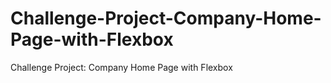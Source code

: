 # Challenge-Project-Company-Home-Page-with-Flexbox
Challenge Project: Company Home Page with Flexbox 
